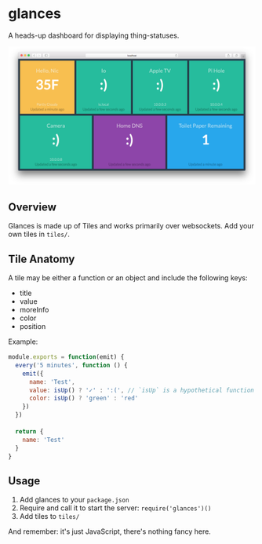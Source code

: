 # glances

A heads-up dashboard for displaying thing-statuses.

![](screenshot.png?raw=true)

## Overview

Glances is made up of Tiles and works primarily over websockets. Add your own tiles in `tiles/`.

## Tile Anatomy

A tile may be either a function or an object and include the following keys:

* title
* value
* moreInfo
* color
* position

Example:

```javascript
module.exports = function(emit) {
  every('5 minutes', function () {
    emit({
      name: 'Test',
      value: isUp() ? '✓' : ':(', // `isUp` is a hypothetical function
      color: isUp() ? 'green' : 'red'
    })
  })

  return {
    name: 'Test'
  }
}
```

## Usage

1. Add glances to your `package.json`
2. Require and call it to start the server: `require('glances')()`
3. Add tiles to `tiles/`

And remember: it's just JavaScript, there's nothing fancy here.
